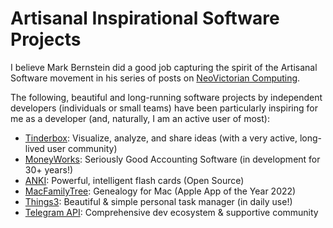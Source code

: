 # Artisanal Inspirational Software Projects

I believe Mark Bernstein did a good job capturing the spirit of the Artisanal Software movement in his series of posts on [NeoVictorian Computing](https://www.markbernstein.org/NeoVictorian.html).

The following, beautiful and long-running software projects by independent developers (individuals or small teams) have been particularly inspiring for me as a developer (and, naturally, I am an active user of most):

* [Tinderbox](http://www.eastgate.com/Tinderbox/): Visualize, analyze, and share ideas (with a very active, long-lived user community)
* [MoneyWorks](http://www.cognito.co.nz): Seriously Good Accounting Software (in development for 30+ years!)
* [ANKI](https://github.com/ankitects/anki): Powerful, intelligent flash cards (Open Source)
* [MacFamilyTree](https://www.syniumsoftware.com/macfamilytree): Genealogy for Mac (Apple App of the Year 2022)
* [Things3](https://culturedcode.com/things/): Beautiful & simple personal task manager (in daily use!)
* [Telegram API](https://core.telegram.org/api): Comprehensive dev ecosystem & supportive community

